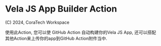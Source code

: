 # Vela JS App Builder Action

(C) 2024, CoraTech Workspace

使用此Action, 您可以使 GitHub Action 自动构建你的Vela JS App, 还可以搭配其他Action来上传你的app到GitHub Action附件当中.
